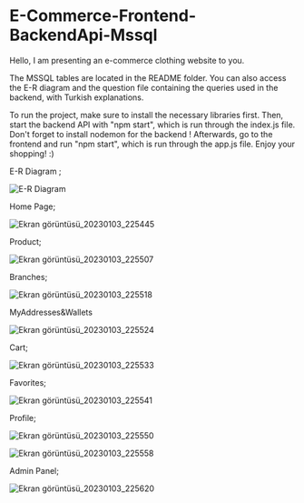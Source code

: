 # E-Commerce-Frontend-BackendApi-Mssql

Hello, I am presenting an e-commerce clothing website to you.

The MSSQL tables are located in the README folder. 
You can also access the E-R diagram and the question file containing the queries used in the backend, with Turkish explanations.

To run the project, make sure to install the necessary libraries first. 
Then, start the backend API with "npm start", which is run through the index.js file.  Don't forget to install nodemon for the backend !
Afterwards, go to the frontend and run "npm start", which is run through the app.js file. Enjoy your shopping! :)

E-R Diagram ; 

![E-R Diagram](https://user-images.githubusercontent.com/58307398/210425868-502536eb-3397-4c45-8375-a886018225a9.jpeg)

Home Page;

![Ekran görüntüsü_20230103_225445](https://user-images.githubusercontent.com/58307398/210431737-bf48fbcc-2e91-4393-9f30-bd29d69d01f2.png)

Product;

![Ekran görüntüsü_20230103_225507](https://user-images.githubusercontent.com/58307398/210431767-e20d32a0-fbac-4576-af92-577ae934cb76.png)


Branches;

![Ekran görüntüsü_20230103_225518](https://user-images.githubusercontent.com/58307398/210431790-3726cd5d-860b-461b-97f1-e7f879f17dc1.png)


MyAddresses&Wallets

![Ekran görüntüsü_20230103_225524](https://user-images.githubusercontent.com/58307398/210431862-1137b044-ea71-49a3-9900-9c16bb51f9d5.png)


Cart;

![Ekran görüntüsü_20230103_225533](https://user-images.githubusercontent.com/58307398/210431894-54b9bc12-5def-48f7-9be7-9e4492a0f8c7.png)


Favorites;

![Ekran görüntüsü_20230103_225541](https://user-images.githubusercontent.com/58307398/210431918-5b84e9a6-c152-4852-800f-b2681e42c00e.png)


Profile;

![Ekran görüntüsü_20230103_225550](https://user-images.githubusercontent.com/58307398/210431971-76c5a78b-0e86-4c6f-aae7-d3f0ec8709c8.png)

![Ekran görüntüsü_20230103_225558](https://user-images.githubusercontent.com/58307398/210431990-12fab1e9-ac10-4888-a5cd-0ea032d9f875.png)

Admin Panel;

![Ekran görüntüsü_20230103_225620](https://user-images.githubusercontent.com/58307398/210432009-96f7ee9b-7b19-483c-97e0-1682af0c07fc.png)



